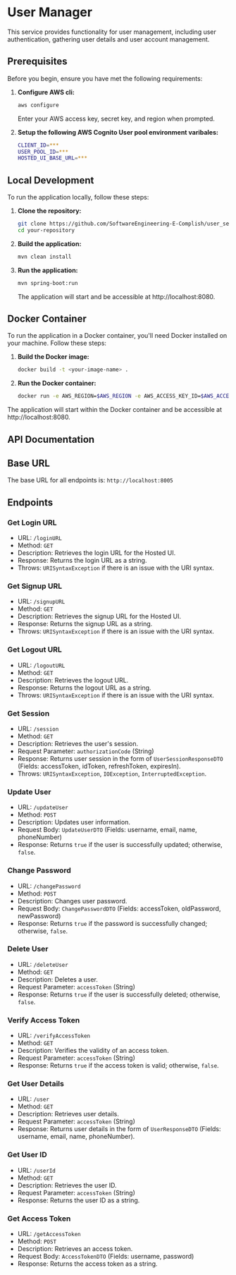 # User Manager

This service provides functionality for user management, including user authentication, gathering user details and user account management.


## Prerequisites

Before you begin, ensure you have met the following requirements:

1. **Configure AWS cli:**
    
    ```bash
    aws configure
    ```

    Enter your AWS access key, secret key, and region when prompted.

2. **Setup the following AWS Cognito User pool environment varibales:**

    ```bash
    CLIENT_ID=***
    USER_POOL_ID=***
    HOSTED_UI_BASE_URL=***
    ```
    

## Local Development

To run the application locally, follow these steps:

1. **Clone the repository:**

   ```bash
   git clone https://github.com/SoftwareEngineering-E-Complish/user_service.git
   cd your-repository
   ```

2. **Build the application:**
    
    ```bash
    mvn clean install
    ```

3. **Run the application:**
    
    ```bash
    mvn spring-boot:run
    ```

    The application will start and be accessible at http://localhost:8080.


## Docker Container

To run the application in a Docker container, you'll need Docker installed on your machine. Follow these steps:

1. **Build the Docker image:**
    
    ```bash
    docker build -t <your-image-name> .
    ```

2. **Run the Docker container:**
    
    ```bash
    docker run -e AWS_REGION=$AWS_REGION -e AWS_ACCESS_KEY_ID=$AWS_ACCESS_KEY_ID -e AWS_SECRET_ACCESS_KEY=$AWS_SECRET_ACCESS_KEY -e CLIENT_ID=$CLIENT_ID -e USER_POOL_ID=$USER_POOL_ID -e HOSTED_UI_BASE_URL=$HOSTED_UI_BASE_URL -p 8080:8080 <your-image-name>
    ```

The application will start within the Docker container and be accessible at http://localhost:8080.


## API Documentation

## Base URL
The base URL for all endpoints is: `http://localhost:8005`

## Endpoints

### Get Login URL
- URL: `/loginURL`
- Method: `GET`
- Description: Retrieves the login URL for the Hosted UI.
- Response: Returns the login URL as a string.
- Throws: `URISyntaxException` if there is an issue with the URI syntax.

### Get Signup URL
- URL: `/signupURL`
- Method: `GET`
- Description: Retrieves the signup URL for the Hosted UI.
- Response: Returns the signup URL as a string.
- Throws: `URISyntaxException` if there is an issue with the URI syntax.

### Get Logout URL
- URL: `/logoutURL`
- Method: `GET`
- Description: Retrieves the logout URL.
- Response: Returns the logout URL as a string.
- Throws: `URISyntaxException` if there is an issue with the URI syntax.

### Get Session
- URL: `/session`
- Method: `GET`
- Description: Retrieves the user's session.
- Request Parameter: `authorizationCode` (String)
- Response: Returns user session in the form of `UserSessionResponseDTO` (Fields: accessToken, idToken, refreshToken, expiresIn).
- Throws: `URISyntaxException`, `IOException`, `InterruptedException`.

### Update User
- URL: `/updateUser`
- Method: `POST`
- Description: Updates user information.
- Request Body: `UpdateUserDTO` (Fields: username, email, name, phoneNumber)
- Response: Returns `true` if the user is successfully updated; otherwise, `false`.

### Change Password
- URL: `/changePassword`
- Method: `POST`
- Description: Changes user password.
- Request Body: `ChangePasswordDTO` (Fields: accessToken, oldPassword, newPassword)
- Response: Returns `true` if the password is successfully changed; otherwise, `false`.

### Delete User
- URL: `/deleteUser`
- Method: `GET`
- Description: Deletes a user.
- Request Parameter: `accessToken` (String)
- Response: Returns `true` if the user is successfully deleted; otherwise, `false`.

### Verify Access Token
- URL: `/verifyAccessToken`
- Method: `GET`
- Description: Verifies the validity of an access token.
- Request Parameter: `accessToken` (String)
- Response: Returns `true` if the access token is valid; otherwise, `false`.

### Get User Details
- URL: `/user`
- Method: `GET`
- Description: Retrieves user details.
- Request Parameter: `accessToken` (String)
- Response: Returns user details in the form of `UserResponseDTO` (Fields: username, email, name, phoneNumber).

### Get User ID
- URL: `/userId`
- Method: `GET`
- Description: Retrieves the user ID.
- Request Parameter: `accessToken` (String)
- Response: Returns the user ID as a string.

### Get Access Token
- URL: `/getAccessToken`
- Method: `POST`
- Description: Retrieves an access token.
- Request Body: `AccessTokenDTO` (Fields: username, password)
- Response: Returns the access token as a string.

